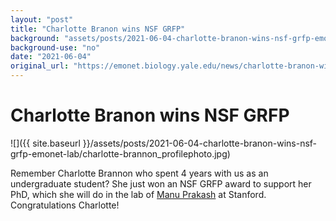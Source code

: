 ```yaml
---
layout: "post"
title: "Charlotte Branon wins NSF GRFP"
background: "assets/posts/2021-06-04-charlotte-branon-wins-nsf-grfp-emonet-lab/charlotte-brannon_profilephoto.jpg"
background-use: "no"
date: "2021-06-04"
original_url: "https://emonet.biology.yale.edu/news/charlotte-branon-wins-nsf-grfp"
---
```

# Charlotte Branon wins NSF GRFP

![]({{ site.baseurl }}/assets/posts/2021-06-04-charlotte-branon-wins-nsf-grfp-emonet-lab/charlotte-brannon_profilephoto.jpg)

Remember Charlotte Brannon who spent 4 years with us as an undergraduate student? She just won an NSF GRFP award to support her PhD, which she will do in the lab of [Manu Prakash](https://web.stanford.edu/group/prakash-lab/cgi-bin/labsite/) at Stanford. Congratulations Charlotte!